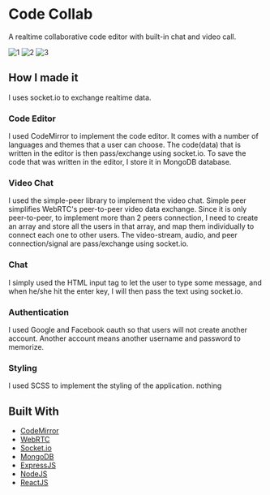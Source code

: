 # Code Collab

A realtime collaborative code editor with built-in chat and video call.

![1](https://user-images.githubusercontent.com/57309472/128317064-cf96c3be-a4e5-4517-9803-3a30f6b68b2a.PNG)
![2](https://user-images.githubusercontent.com/57309472/128317078-5945a26b-a810-46bb-aacb-0e68a1d8aa37.PNG)
![3](https://user-images.githubusercontent.com/57309472/128317082-29a4e7ff-9fe5-4441-ad7b-1036507be66f.PNG)

## How I made it

I uses socket.io to exchange realtime data.

### Code Editor

I used CodeMirror to implement the code editor. It comes with a number of languages and themes that a user can choose. The code(data) that is written in the editor is then pass/exchange using socket.io. To save the code that was written in the editor, I store it in MongoDB database.

### Video Chat

I used the simple-peer library to implement the video chat. Simple peer simplifies WebRTC's peer-to-peer video data exchange. Since it is only peer-to-peer, to implement more than 2 peers connection, I need to create an array and store all the users in that array, and map them individually to connect each one to other users. The video-stream, audio, and peer connection/signal are pass/exchange using socket.io.

### Chat

I simply used the HTML input tag to let the user to type some message, and when he/she hit the enter key, I will then pass the text using socket.io.

### Authentication

I used Google and Facebook oauth so that users will not create another account. Another account means another username and password to memorize.

### Styling

I used SCSS to implement the styling of the application.
nothing

## Built With

- [CodeMirror](https://codemirror.net/)
- [WebRTC](https://webrtc.org/)
- [Socket.io](https://socket.io/)
- [MongoDB](https://www.mongodb.com/)
- [ExpressJS](https://expressjs.com/)
- [NodeJS](https://nodejs.org/en/)
- [ReactJS](https://rometools.github.io/rome/)
